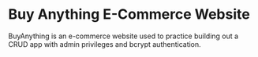 # Buy Anything E-Commerce Website

BuyAnything is an e-commerce website used to practice building out a CRUD app with admin privileges and bcrypt authentication.
